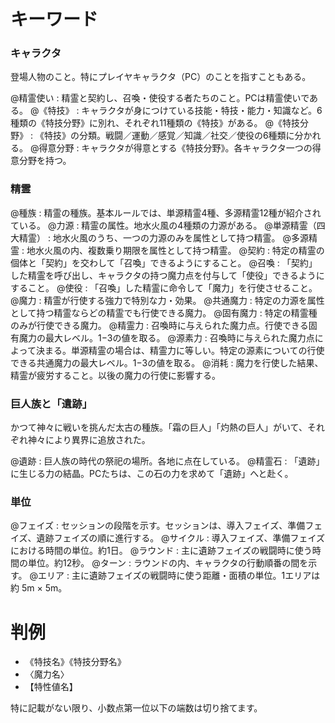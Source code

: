 # キーワード

### キャラクタ

登場人物のこと。特にプレイヤキャラクタ（PC）のことを指すこともある。

@精霊使い : 精霊と契約し、召喚・使役する者たちのこと。PCは精霊使いである。
@《特技》 : キャラクタが身につけている技能・特技・能力・知識など。6種類の《特技分野》に別れ、それぞれ11種類の《特技》がある。
@《特技分野》 : 《特技》の分類。戦闘／運動／感覚／知識／社交／使役の6種類に分かれる。
@得意分野 : キャラクタが得意とする《特技分野》。各キャラクタ一つの得意分野を持つ。



### 精霊

@種族 : 精霊の種族。基本ルールでは、単源精霊4種、多源精霊12種が紹介されている。
@力源 : 精霊の属性。地水火風の4種類の力源がある。
@単源精霊（四大精霊） : 地水火風のうち、一つの力源のみを属性として持つ精霊。
@多源精霊 : 地水火風の内、複数乗り期限を属性として持つ精霊。
@契約 : 特定の精霊の個体と「契約」を交わして「召喚」できるようにすること。
@召喚 : 「契約」した精霊を呼び出し、キャラクタの持つ魔力点を付与して「使役」できるようにすること。
@使役 : 「召喚」した精霊に命令して「魔力」を行使させること。
@魔力 : 精霊が行使する強力で特別な力・効果。
@共通魔力 : 特定の力源を属性として持つ精霊ならどの精霊でも行使できる魔力。
@固有魔力 : 特定の精霊種のみが行使できる魔力。
@精霊力 : 召喚時に与えられた魔力点。行使できる固有魔力の最大レベル。1−3の値を取る。
@源素力 : 召喚時に与えられた魔力点によって決まる。単源精霊の場合は、精霊力に等しい。特定の源素についての行使できる共通魔力の最大レベル。1−3の値を取る。
@消耗 : 魔力を行使した結果、精霊が疲労すること。以後の魔力の行使に影響する。

### 巨人族と「遺跡」

かつて神々に戦いを挑んだ太古の種族。「霜の巨人」「灼熱の巨人」がいて、それぞれ神々により異界に追放された。

@遺跡 : 巨人族の時代の祭祀の場所。各地に点在している。
@精霊石 : 「遺跡」に生じる力の結晶。PCたちは、この石の力を求めて「遺跡」へと赴く。


### 単位

@フェイズ : セッションの段階を示す。セッションは、導入フェイズ、準備フェイズ、遺跡フェイズの順に進行する。
@サイクル : 導入フェイズ、準備フェイズにおける時間の単位。約1日。
@ラウンド : 主に遺跡フェイズの戦闘時に使う時間の単位。約12秒。
@ターン : ラウンドの内、キャラクタの行動順番の間を示す。
@エリア : 主に遺跡フェイズの戦闘時に使う距離・面積の単位。1エリアは約 5m × 5m。


# 判例

* 《特技名》《特技分野名》
* 〈魔力名〉
* 【特性値名】

特に記載がない限り、小数点第一位以下の端数は切り捨てます。
